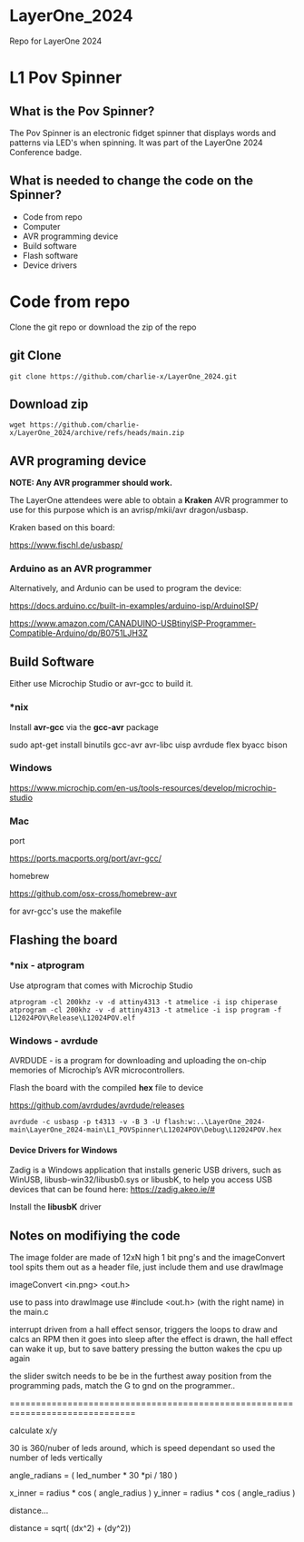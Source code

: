 # LayerOne_2024
Repo for LayerOne 2024

# L1 Pov Spinner

## What is the Pov Spinner?

The Pov Spinner is an electronic fidget spinner that displays words and patterns via LED's when spinning. It was part of the LayerOne 2024 Conference badge.

## What is needed to change the code on the Spinner?

* Code from repo
* Computer
* AVR programming device
* Build software
* Flash software
* Device drivers

# Code from repo

Clone the git repo or download the zip of the repo

## git Clone
```
git clone https://github.com/charlie-x/LayerOne_2024.git
```

## Download zip

```
wget https://github.com/charlie-x/LayerOne_2024/archive/refs/heads/main.zip
```

## AVR programing device

**NOTE: Any AVR programmer should work.**

The LayerOne attendees were able to obtain a **Kraken** AVR programmer to use for this purpose which is an avrisp/mkii/avr dragon/usbasp.

Kraken based on this board: 

https://www.fischl.de/usbasp/

### Arduino as an AVR programmer

Alternatively, and Ardunio can be used to program the device:

https://docs.arduino.cc/built-in-examples/arduino-isp/ArduinoISP/

https://www.amazon.com/CANADUINO-USBtinyISP-Programmer-Compatible-Arduino/dp/B0751LJH3Z

## Build Software

Either use Microchip Studio or avr-gcc to build it.

### *nix

Install **avr-gcc** via the **gcc-avr** package

sudo apt-get install binutils gcc-avr avr-libc uisp avrdude flex byacc bison

### Windows

https://www.microchip.com/en-us/tools-resources/develop/microchip-studio

### Mac

port

https://ports.macports.org/port/avr-gcc/

homebrew

https://github.com/osx-cross/homebrew-avr

for avr-gcc's use the makefile

## Flashing the board

### *nix - atprogram

Use atprogram that comes with Microchip Studio

```
atprogram -cl 200khz -v -d attiny4313 -t atmelice -i isp chiperase
atprogram -cl 200khz -v -d attiny4313 -t atmelice -i isp program -f L12024POV\Release\L12024POV.elf
```

### Windows - avrdude

AVRDUDE - is a program for downloading and uploading the on-chip memories of Microchip’s AVR microcontrollers.

Flash the board with the compiled **hex** file to device

https://github.com/avrdudes/avrdude/releases

```avrdude -c usbasp -p t4313 -v -B 3 -U flash:w:..\LayerOne_2024-main\LayerOne_2024-main\L1_POVSpinner\L12024POV\Debug\L12024POV.hex```

#### Device Drivers for Windows

Zadig is a Windows application that installs generic USB drivers, such as WinUSB, libusb-win32/libusb0.sys or libusbK, to help you access USB devices that can be found here:
https://zadig.akeo.ie/#

Install the **libusbK** driver

## Notes on modifiying the code

The image folder are made of 12xN high 1 bit png's and the imageConvert tool spits them out as a header file, just include them and use drawImage

imageConvert <in.png> <out.h> <label>

use <label> to pass into drawImage use #include <out.h> (with the right name) in the main.c

interrupt driven from a hall effect sensor, triggers the loops to draw and calcs an RPM then it goes into sleep after the effect is drawn, the hall effect can wake it up, but to save battery pressing the button wakes the cpu up again

the slider switch needs to be be in the furthest away position from the programming pads, match the G to gnd on the programmer..

==============================================================================

calculate x/y

30 is 360/nuber of leds around, which is speed dependant  so used the number of leds vertically

  angle_radians = ( led_number * 30 *pi / 180  )

  x_inner = radius * cos ( angle_radius )
  y_inner = radius * cos ( angle_radius )

distance...

  distance = sqrt( (dx^2) + (dy^2))
